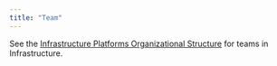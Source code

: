 ```yaml
---
title: "Team"
---
```


See the [Infrastructure Platforms Organizational Structure](/handbook/engineering/infrastructure/#organization-structure) for teams in Infrastructure.
